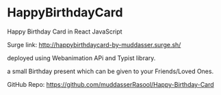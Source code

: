# HappyBirthdayCard
 Happy Birthday Card in React JavaScript
 
 
 Surge link:
 http://happybirthdaycard-by-muddasser.surge.sh/
 
 
 deployed using Webanimation APi and Typist library.
 
 a small Birthday present which can be given to your Friends/Loved Ones.
 
 
 GitHub Repo: https://github.com/muddasserRasool/Happy-Birthday-Card
 
 

